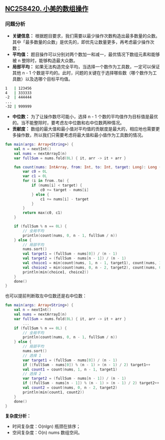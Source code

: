 ## [NC258420. 小美的数组操作](https://ac.nowcoder.com/acm/problem/258420)

### 问题分析

- **关键信息：** 根据题目要求，我们需要以最少操作次数构造出最多数量的众数。其中「最多数量的众数」是优先的，即优先让数量更多，再考虑最少操作次数；
- **平均值：** 题目操作可以分别对两个数加一和减一，最优情况下数组元素和能够被 n 整除时，能够构造最大众数。
- **局部平均：** 如果无法构造完全平均，当选择一个数作为工具数，一定可以保证其他 n - 1 个数是平均的。此时，问题的关键在于选择哪些数（哪个数作为工具数）以及选哪个目标平均值。

```bash
1   | 123456
4   | 333333
-2  | 444444
...
-32 | 999999
```

- **中位数：** 为了让操作数尽可能小，选择 n - 1 个数的平均值作为目标值是最优的。当不能整除时，要考虑左中位数和右中位数两种情况。
- **贡献度：** 数组的最大值和最小值对平均值的贡献度是最大的，相应地也需要更多操作数，所以我们只需要考虑将最大值和最小值作为工具数的情况。

```kotlin
fun main(args: Array<String>) {
    val n = nextInt()
    val nums = nextArrayI(n)
    var fullSum = nums.fold(0L) { it, arr -> it + arr }

    fun count(nums: IntArray, from: Int, to: Int, target: Long): Long {
        var c0 = 0L
        var c1 = 0L
        for (i in from..to) {
            if (nums[i] < target) {
                c0 += target - nums[i]
            } else {
                c1 += nums[i] - target
            }
        }
        return max(c0, c1)
    }

    if (fullSum % n == 0L) {
        // 全局平均
        println(count(nums, 0, n - 1, fullSum / n))
    } else {
        // 局部平均
        nums.sort()
        val target1 = (fullSum - nums[0]) / (n - 1)
        val target2 = (fullSum - nums[n - 1]) / (n - 1)
        val choice1 = min(count(nums, 1, n - 1, target1), count(nums, 1, n - 1, target1 + 1))
        val choice2 = min(count(nums, 0, n - 2, target2), count(nums, 0, n - 2, target2 + 1))
        println(min(choice1, choice2))
    }
    done()
}
```

也可以提前判断取左中位数还是右中位数：

```kotlin
fun main(args: Array<String>) {
    val n = nextInt()
    val nums = nextArrayI(n)
    var fullSum = nums.fold(0L) { it, arr -> it + arr }
		...
    if (fullSum % n == 0L) {
        // 全局平均
        println(count(nums, 0, n - 1, fullSum / n))
    } else {
        // 局部平均
        nums.sort()
        // 选择 1
        var target1 = (fullSum - nums[0]) / (n - 1)
        if ((fullSum - nums[0]) % (n - 1) > (n - 1) / 2) target1++
        val count1 = count(nums, 1, n - 1, target1)
        // 选择 2
        var target2 = (fullSum - nums[n - 1]) / (n - 1)
        if ((fullSum - nums[n - 1]) % (n - 1) > (n - 1) / 2) target2++
        val count2 = count(nums, 0, n - 2, target2)
        println(min(count1, count2))
    }
    done()
}
```

**复杂度分析：**

- 时间复杂度：O(nlgn) 瓶颈在排序；
- 空间复杂度：O(n) nums 数组空间。
